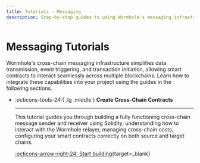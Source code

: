 ```yaml
---
title: Tutorials - Messaging
description: Step-by-step guides to using Wormhole's messaging infrastructure to simplify data transmission, event triggering, and transaction initiation across blockchains.
---
```


# Messaging Tutorials

Wormhole's cross-chain messaging infrastructure simplifies data transmission, event triggering, and transaction initiation, allowing smart contracts to interact seamlessly across multiple blockchains. Learn how to integrate these capabilities into your project using the guides in the following sections.

<div class="grid cards" markdown>

-   :octicons-tools-24:{ .lg .middle } **Create Cross-Chain Contracts**

    ---

    This tutorial guides you through building a fully functioning cross-chain message sender and receiver using Solidity, understanding how to interact with the Wormhole relayer, managing cross-chain costs, configuring your smart contracts correctly on both source and target chains.

    [:octicons-arrow-right-24: Start building](/tutorials/messaging/cross-chain-contracts.md){target=\_blank}

</div>